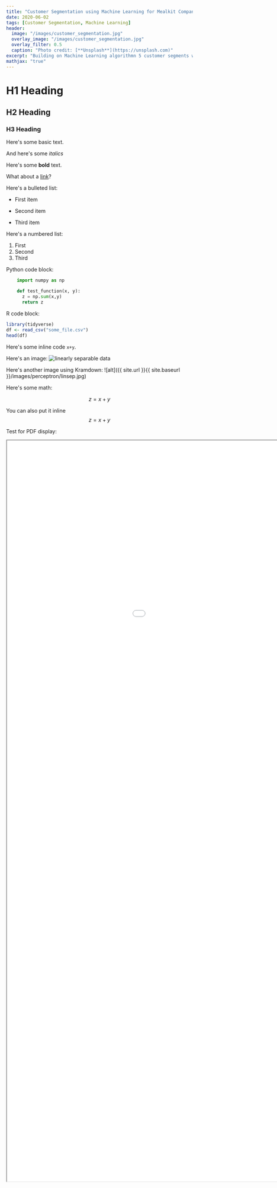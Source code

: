 ```yaml
---
title: "Customer Segmentation using Machine Learning for Mealkit Company"
date: 2020-06-02
tags: [Customer Segmentation, Machine Learning]
header:
  image: "/images/customer_segmentation.jpg"
  overlay_image: "/images/customer_segmentation.jpg"
  overlay_filter: 0.5
  caption: "Photo credit: [**Unsplash**](https://unsplash.com)"
excerpt: "Building on Machine Learning algorithmn 5 customer segments were identified."
mathjax: "true"
---
```


# H1 Heading

## H2 Heading

### H3 Heading

Here's some basic text.

And here's some *italics*

Here's some **bold** text.

What about a [link](https://github.com/dataoptimal)?

Here's a bulleted list:
* First item
+ Second item
- Third item

Here's a numbered list:
1. First
2. Second
3. Third

Python code block:
```python
    import numpy as np

    def test_function(x, y):
      z = np.sum(x,y)
      return z
```

R code block:
```r
library(tidyverse)
df <- read_csv("some_file.csv")
head(df)
```

Here's some inline code `x+y`.

Here's an image:
<img src="{{ site.url }}{{ site.baseurl }}/images/perceptron/linsep.jpg" alt="linearly separable data">

Here's another image using Kramdown:
![alt]({{ site.url }}{{ site.baseurl }}/images/perceptron/linsep.jpg)

Here's some math:

$$z=x+y$$

You can also put it inline $$z=x+y$$

Test for PDF display:
<iframe src="{{ site.url }}{{ site.baseurl }}/images/Resume_Werner-Tutschku-Chiara_1pager.pdf" height="2000" width="1280">
</iframe>
